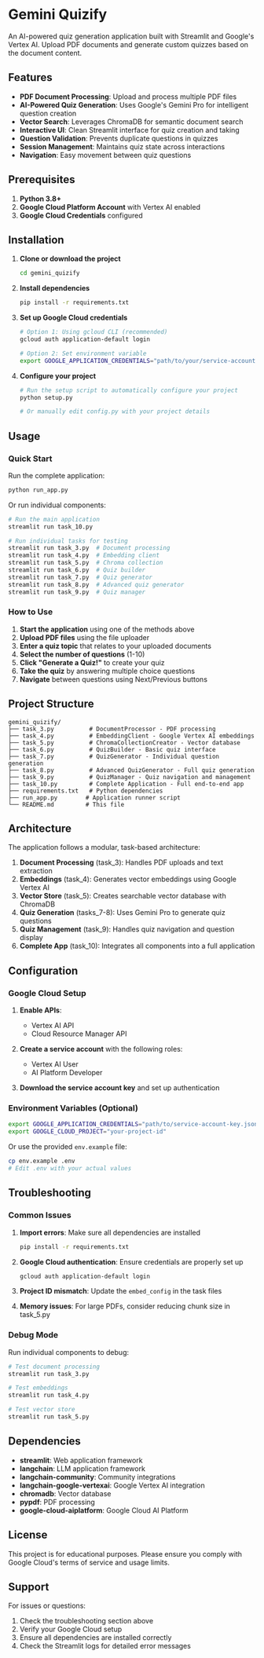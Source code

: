 # Gemini Quizify

An AI-powered quiz generation application built with Streamlit and Google's Vertex AI. Upload PDF documents and generate custom quizzes based on the document content.

## Features

- **PDF Document Processing**: Upload and process multiple PDF files
- **AI-Powered Quiz Generation**: Uses Google's Gemini Pro for intelligent question creation
- **Vector Search**: Leverages ChromaDB for semantic document search
- **Interactive UI**: Clean Streamlit interface for quiz creation and taking
- **Question Validation**: Prevents duplicate questions in quizzes
- **Session Management**: Maintains quiz state across interactions
- **Navigation**: Easy movement between quiz questions

## Prerequisites

1. **Python 3.8+**
2. **Google Cloud Platform Account** with Vertex AI enabled
3. **Google Cloud Credentials** configured

## Installation

1. **Clone or download the project**
   ```bash
   cd gemini_quizify
   ```

2. **Install dependencies**
   ```bash
   pip install -r requirements.txt
   ```

3. **Set up Google Cloud credentials**
   ```bash
   # Option 1: Using gcloud CLI (recommended)
   gcloud auth application-default login
   
   # Option 2: Set environment variable
   export GOOGLE_APPLICATION_CREDENTIALS="path/to/your/service-account-key.json"
   ```

4. **Configure your project**
   ```bash
   # Run the setup script to automatically configure your project
   python setup.py
   
   # Or manually edit config.py with your project details
   ```

## Usage

### Quick Start

Run the complete application:
```bash
python run_app.py
```

Or run individual components:
```bash
# Run the main application
streamlit run task_10.py

# Run individual tasks for testing
streamlit run task_3.py  # Document processing
streamlit run task_4.py  # Embedding client
streamlit run task_5.py  # Chroma collection
streamlit run task_6.py  # Quiz builder
streamlit run task_7.py  # Quiz generator
streamlit run task_8.py  # Advanced quiz generator
streamlit run task_9.py  # Quiz manager
```

### How to Use

1. **Start the application** using one of the methods above
2. **Upload PDF files** using the file uploader
3. **Enter a quiz topic** that relates to your uploaded documents
4. **Select the number of questions** (1-10)
5. **Click "Generate a Quiz!"** to create your quiz
6. **Take the quiz** by answering multiple choice questions
7. **Navigate** between questions using Next/Previous buttons

## Project Structure

```
gemini_quizify/
├── task_3.py          # DocumentProcessor - PDF processing
├── task_4.py          # EmbeddingClient - Google Vertex AI embeddings
├── task_5.py          # ChromaCollectionCreator - Vector database
├── task_6.py          # QuizBuilder - Basic quiz interface
├── task_7.py          # QuizGenerator - Individual question generation
├── task_8.py          # Advanced QuizGenerator - Full quiz generation
├── task_9.py          # QuizManager - Quiz navigation and management
├── task_10.py         # Complete Application - Full end-to-end app
├── requirements.txt   # Python dependencies
├── run_app.py        # Application runner script
└── README.md         # This file
```

## Architecture

The application follows a modular, task-based architecture:

1. **Document Processing** (task_3): Handles PDF uploads and text extraction
2. **Embeddings** (task_4): Generates vector embeddings using Google Vertex AI
3. **Vector Store** (task_5): Creates searchable vector database with ChromaDB
4. **Quiz Generation** (tasks_7-8): Uses Gemini Pro to generate quiz questions
5. **Quiz Management** (task_9): Handles quiz navigation and question display
6. **Complete App** (task_10): Integrates all components into a full application

## Configuration

### Google Cloud Setup

1. **Enable APIs**:
   - Vertex AI API
   - Cloud Resource Manager API

2. **Create a service account** with the following roles:
   - Vertex AI User
   - AI Platform Developer

3. **Download the service account key** and set up authentication

### Environment Variables (Optional)

```bash
export GOOGLE_APPLICATION_CREDENTIALS="path/to/service-account-key.json"
export GOOGLE_CLOUD_PROJECT="your-project-id"
```

Or use the provided `env.example` file:
```bash
cp env.example .env
# Edit .env with your actual values
```

## Troubleshooting

### Common Issues

1. **Import errors**: Make sure all dependencies are installed
   ```bash
   pip install -r requirements.txt
   ```

2. **Google Cloud authentication**: Ensure credentials are properly set up
   ```bash
   gcloud auth application-default login
   ```

3. **Project ID mismatch**: Update the `embed_config` in the task files

4. **Memory issues**: For large PDFs, consider reducing chunk size in task_5.py

### Debug Mode

Run individual components to debug:
```bash
# Test document processing
streamlit run task_3.py

# Test embeddings
streamlit run task_4.py

# Test vector store
streamlit run task_5.py
```

## Dependencies

- **streamlit**: Web application framework
- **langchain**: LLM application framework
- **langchain-community**: Community integrations
- **langchain-google-vertexai**: Google Vertex AI integration
- **chromadb**: Vector database
- **pypdf**: PDF processing
- **google-cloud-aiplatform**: Google Cloud AI Platform

## License

This project is for educational purposes. Please ensure you comply with Google Cloud's terms of service and usage limits.

## Support

For issues or questions:
1. Check the troubleshooting section above
2. Verify your Google Cloud setup
3. Ensure all dependencies are installed correctly
4. Check the Streamlit logs for detailed error messages
